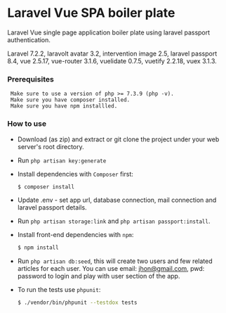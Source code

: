 # Laravel Vue SPA boiler plate

Laravel Vue single page application boiler plate using laravel passport authentication.

Laravel 7.2.2, laravolt avatar 3.2, intervention image 2.5, laravel passport 8.4, vue 2.5.17, vue-router 3.1.6, 
vuelidate 0.7.5, vuetify 2.2.18, vuex 3.1.3.
  
### Prerequisites
```
 Make sure to use a version of php >= 7.3.9 (php -v).
 Make sure you have composer installed.
 Make sure you have npm installled.   
```

### How to use
- Download (as zip) and extract or git clone the project under your web server's root directory.
 
- Run `php artisan key:generate`

- Install dependencies with `Composer` first:
  ```bash
  $ composer install
  ```

- Update .env - set app url, database connection, mail connection and laravel passport details.
 
- Run `php artisan storage:link` and `php artisan passport:install`.
   
- Install front-end dependencies with `npm`:
  ```bash
  $ npm install
  ``` 

- Run `php artisan db:seed`, this will create two users and few related articles for each user. 
  You can use email: jhon@gmail.com, pwd: password to login and play with user section of the app.
  
- To run the tests use `phpunit`:   
  ```bash
  $ ./vendor/bin/phpunit --testdox tests
  ```




